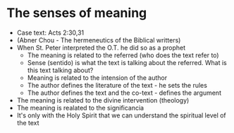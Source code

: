 # The senses of meaning

- Case text: Acts 2:30,31
- (Abner Chou - The hermeneutics of the Biblical writters)
- When St. Peter interpreted the O.T. he did so as a prophet
  - The meaning is related to the referred (who does the text refer to)
  - Sense (sentido) is what the text is talking about the referred. What is this text talking about?
  - Meaning is related to the intension of the author
  - The author defines the literature of the text - he sets the rules
  - The author defines the text and the co-text - defines the argument
- The meaning is related to the divine intervention (theology)
- The meaning is realated to the significancia
- It's only with the Holy Spirit that we can understand the spiritual level of the text


